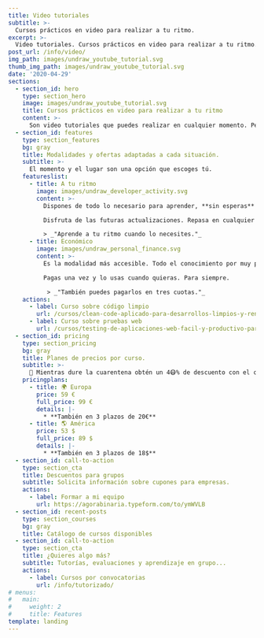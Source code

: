 ```yaml
---
title: Video tutoriales
subtitle: >-
  Cursos prácticos en video para realizar a tu ritmo.
excerpt: >-
  Video tutoriales. Cursos prácticos en video para realizar a tu ritmo.
post_url: /info/video/
img_path: images/undraw_youtube_tutorial.svg
thumb_img_path: images/undraw_youtube_tutorial.svg
date: '2020-04-29'
sections:
  - section_id: hero
    type: section_hero
    image: images/undraw_youtube_tutorial.svg
    title: Cursos prácticos en video para realizar a tu ritmo
    content: >-
      Son video tutoriales que puedes realizar en cualquier momento. Pensados para **optimizar tu tiempo** y tu dinero.
  - section_id: features
    type: section_features
    bg: gray
    title: Modalidades y ofertas adaptadas a cada situación.
    subtitle: >-
      El momento y el lugar son una opción que escoges tú.
    featureslist:
      - title: A tu ritmo
        image: images/undraw_developer_activity.svg
        content: >-
          Dispones de todo lo necesario para aprender, **sin esperas** ni condiciones.

          Disfruta de las futuras actualizaciones. Repasa en cualquier momento.

          > _"Aprende a tu ritmo cuando lo necesites."_
      - title: Económico
        image: images/undraw_personal_finance.svg
        content: >-
          Es la modalidad más accesible. Todo el conocimiento por muy poco.

          Pagas una vez y lo usas cuando quieras. Para siempre.

           > _"También puedes pagarlos en tres cuotas."_
    actions:
      - label: Curso sobre código limpio
        url: /cursos/clean-code-aplicado-para-desarrollos-limpios-y-rentables/
      - label: Curso sobre pruebas web
        url: /cursos/testing-de-aplicaciones-web-facil-y-productivo-para-todos/
  - section_id: pricing
    type: section_pricing
    bg: gray
    title: Planes de precios por curso.
    subtitle: >-
      🏡 Mientras dure la cuarentena obtén un 4😷% de descuento con el cupón BIT_40 sobre el precio oficial.
    pricingplans:
      - title: 🌍 Europa
        price: 59 €
        full_price: 99 €
        details: |-
          * **También en 3 plazos de 20€**
      - title: 🌎 América
        price: 53 $
        full_price: 89 $
        details: |-
          * **También en 3 plazos de 18$**
  - section_id: call-to-action
    type: section_cta
    title: Descuentos para grupos
    subtitle: Solicita información sobre cupones para empresas.
    actions:
      - label: Formar a mi equipo
        url: https://agorabinaria.typeform.com/to/ymWVLB
  - section_id: recent-posts
    type: section_courses
    bg: gray
    title: Catálogo de cursos disponibles
  - section_id: call-to-action
    type: section_cta
    title: ¿Quieres algo más?
    subtitle: Tutorías, evaluaciones y aprendizaje en grupo...
    actions:
      - label: Cursos por convocatorias
        url: /info/tutorizado/
# menus:
#   main:
#     weight: 2
#     title: Features
template: landing
---
```

